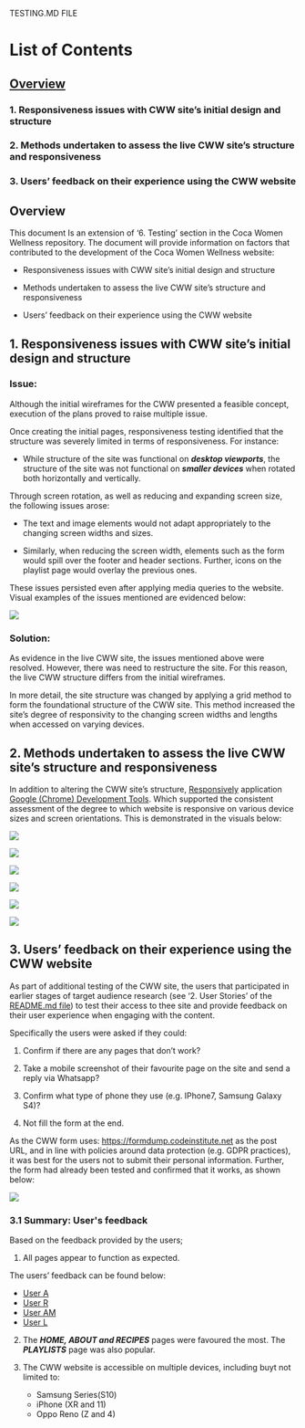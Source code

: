 TESTING.MD FILE

# List of Contents

## [Overview](#Overview)

### 1. Responsiveness issues with CWW site’s initial design and structure

### 2. Methods undertaken to assess the live CWW site’s structure and responsiveness

### 3. Users’ feedback on their experience using the CWW website



## Overview

This document Is an extension of ‘6. Testing’ section in the Coca Women Wellness repository. The document will provide information on factors that contributed to the development of the Coca Women Wellness website: 

- Responsiveness issues with CWW site’s initial design and structure

- Methods undertaken to assess the live CWW site’s structure and responsiveness

- Users’ feedback on their experience using the CWW website

## 1. Responsiveness issues with CWW site’s initial design and structure

### **Issue:**

Although the initial wireframes for the CWW presented a feasible concept, execution of the plans proved to raise multiple issue. 

Once creating the initial pages, responsiveness testing identified that the structure was severely limited in terms of responsiveness. For instance: 

- While structure of the site was functional on **_desktop viewports_**, the structure of the site was not functional on **_smaller devices_** when rotated both horizontally and vertically. 

Through screen rotation, as well as reducing and expanding screen size, the following issues arose: 

- The text and image elements would not adapt appropriately to the changing screen widths and sizes. 

- Similarly, when reducing the screen width, elements such as the form would spill over the footer and header sections. Further, icons on the playlist page would overlay the previous ones.

These issues persisted even after applying media queries to the website. Visual examples of the issues mentioned are evidenced below: 

![](/assets/images/testing-evidence/cww-oldwebsitestructure.png)

### **Solution:** 

As evidence in the live CWW site, the issues mentioned above were resolved. However, there was need to restructure the site. For this reason, the live CWW structure differs from the initial wireframes. 

In more detail, the site structure was changed by applying a grid method to form the foundational structure of the CWW site. This method increased the site’s degree of responsivity to the changing screen widths and lengths when accessed on varying devices.

## 2. Methods undertaken to assess the live CWW site’s structure and responsiveness

In addition to altering the CWW site’s structure, [Responsively](https://responsively.app/download) application [Google (Chrome) Development Tools](https://developer.chrome.com/docs/devtools/open/). Which supported the consistent assessment of the degree to which website is responsive on various device sizes and screen orientations. This is demonstrated in the visuals below: 

 
![](/assets/images/testing-evidence/responsivelyapp-testing-home.html-cww.PNG)

![](/assets/images/testing-evidence/responsivelyapp-testing-about.html-cww.PNG)

![](/assets/images/testing-evidence/responsivelyapp-testing-recipes.html-cww.PNG)

![](/assets/images/testing-evidence/responsivelyapp-testing-playlists.html-cww.PNG)

![](/assets/images/testing-evidence/responsivelyapp-testing-connect.html-cww.PNG)

![](/assets/images/testing-evidence/responsivelyapp-testing-404.html-cww.PNG)



## 3. Users’ feedback on their experience using the CWW website

As part of additional testing of the CWW site, the users that participated in earlier stages of target audience research (see ‘2. User Stories’ of the [README.md file](https://github.com/SOlaCoder005/coca-women-wellness/blob/master/README.md)) to test their access to thee site and provide feedback on their user experience when engaging with the content. 

Specifically the users were asked if they could: 

1. Confirm if there are any pages that don’t work?

2. Take a mobile screenshot of their favourite page on the site and send a reply via Whatsapp? 

3.  Confirm what type of phone they use (e.g. IPhone7, Samsung Galaxy S4)?

4. Not fill the form at the end. 

As the CWW form uses: https://formdump.codeinstitute.net as the post URL, and in line with policies around data protection (e.g. GDPR practices), it was best for the users not to submit their personal information. Further, the form had already been tested and confirmed that it works, as shown below: 

![](/assets/images/testing-evidence/cww-form-submit-pass.PNG)

### 3.1 Summary: User's feedback

Based on the feedback provided by the users;

1. All pages appear to function as expected.

The users’ feedback can be found below: 

- [User A](/assets/images/testing-evidence/userafeedback.PNG) 
- [User R](/assets/images/testing-evidence/userrfeedback.PNG) 
- [User AM](/assets/images/testing-evidence/useramfeedback.PNG) 
- [User L](/assets/images/testing-evidence/userlfeedback.PNG) 

2. The **_HOME, ABOUT and RECIPES_** pages were favoured the most. The **_PLAYLISTS_** page was also popular. 

3. The CWW website is accessible on multiple devices, including buyt not limited to: 

    - Samsung Series(S10) 
    - iPhone (XR and 11)
    - Oppo Reno (Z and 4) 
